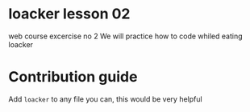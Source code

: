 loacker lesson 02
========

web course excercise no 2
We will practice how to code whiled eating loacker

Contribution guide
======

Add `loacker` to any file you can, this would be very helpful

